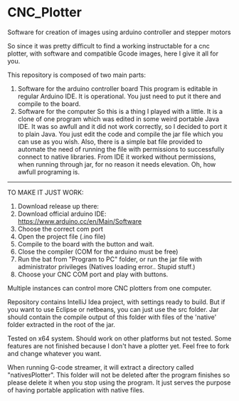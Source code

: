 # CNC_Plotter
Software for creation of images using arduino controller and stepper motors

So since it was pretty difficult to find a working instructable for a cnc plotter, with software and compatible Gcode images,
here I give it all for you.

This repository is composed of two main parts:
1. Software for the arduino controller board
  This program is editable in regular Arduino IDE. It is operational. You just need to put it there and compile to the board.
2. Software for the computer
  So this is a thing I played with a little. It is a clone of one program which was edited in some weird portable Java IDE.
  It was so awfull and it did not work correctly, so I decided to port it to plain Java. You just edit the code and compile
  the jar file which you can use as you wish. Also, there is a simple bat file provided to automate the need of running the file
  with permissions to successfully connect to native libraries. From IDE it worked without permissions, when running through jar,
  for no reason it needs elevation. Oh, how awfull programing is.
  
------
TO MAKE IT JUST WORK:
1. Download release up there:
2. Download official arduino IDE: https://www.arduino.cc/en/Main/Software
3. Choose the correct com port
4. Open the project file (.ino file)
5. Compile to the board with the button and wait.
6. Close the compiler (COM for the arduino must be free)
7. Run the bat from "Program to PC" folder, or run the jar file with administrator privileges (Natives loading error.. Stupid stuff.)
8. Choose your CNC COM port and play with buttons.

Multiple instances can control more CNC plotters from one computer.

Repository contains IntelliJ Idea project, with settings ready to build. But if you want to use Eclipse or netbeans,
you can just use the src folder. Jar should contain the compile output of this folder with files of the 'native' folder
extracted in the root of the jar.

Tested on x64 system. Should work on other platforms but not tested.
Some features are not finished because I don't have a plotter yet. Feel free to fork and change whatever you want.

When running G-code streamer, it will extract a directory called "nativesPlotter". This folder will not be deleted
after the program finishes so please delete it when you stop using the program. It just serves the purpose of having
portable application with native files.
